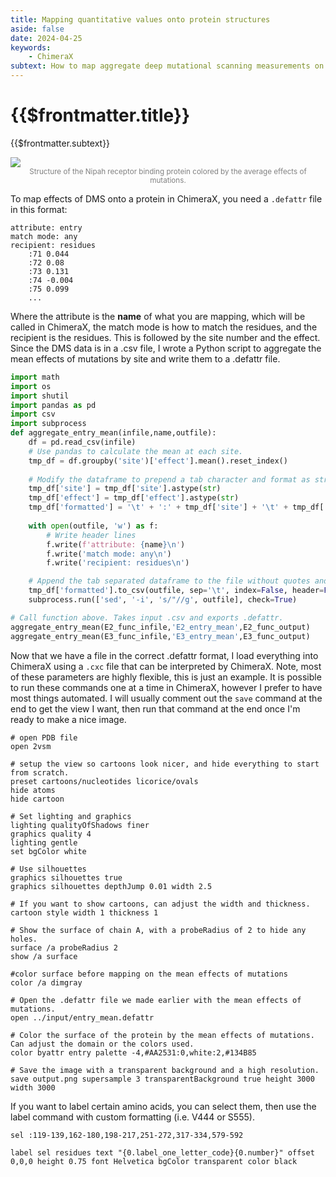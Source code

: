```yaml
---
title: Mapping quantitative values onto protein structures 
aside: false
date: 2024-04-25
keywords:
    - ChimeraX
subtext: How to map aggregate deep mutational scanning measurements on a protein structure using ChimeraX.
---
```


# {{$frontmatter.title}}
{{$frontmatter.subtext}}


<div class="flex justify-center items-center">
    <img src="/images/entry_tetramer_better.png" class="w-full sm:w-1/4 md:w-1/2 lg:w-1/2"/>
</div>


<div style="text-align: center; color: grey; font-size: smaller">Structure of the Nipah receptor binding protein colored by the average effects of mutations.</div>

To map effects of DMS onto a protein in ChimeraX, you need a ```.defattr``` file in this format:
```
attribute: entry
match mode: any
recipient: residues
	:71	0.044
	:72	0.08
	:73	0.131
	:74	-0.004
	:75	0.099
    ...
```
Where the attribute is the **name** of what you are mapping, which will be called in ChimeraX, the match mode is how to match the residues, and the recipient is the residues. This is followed by the site number and the effect. Since the DMS data is in a .csv file, I wrote a Python script to aggregate the mean effects of mutations by site and write them to a .defattr file.


```python
import math
import os
import shutil
import pandas as pd
import csv
import subprocess
def aggregate_entry_mean(infile,name,outfile):
    df = pd.read_csv(infile)
    # Use pandas to calculate the mean at each site. 
    tmp_df = df.groupby('site')['effect'].mean().reset_index()
    
    # Modify the dataframe to prepend a tab character and format as strings
    tmp_df['site'] = tmp_df['site'].astype(str)
    tmp_df['effect'] = tmp_df['effect'].astype(str)
    tmp_df['formatted'] = '\t' + ':' + tmp_df['site'] + '\t' + tmp_df['effect']
    
    with open(outfile, 'w') as f:
        # Write header lines
        f.write(f'attribute: {name}\n')
        f.write('match mode: any\n')
        f.write('recipient: residues\n')

    # Append the tab separated dataframe to the file without quotes and with an escape character
    tmp_df['formatted'].to_csv(outfile, sep='\t', index=False, header=False, mode='a')
    subprocess.run(['sed', '-i', 's/"//g', outfile], check=True)

# Call function above. Takes input .csv and exports .defattr.
aggregate_entry_mean(E2_func_infile,'E2_entry_mean',E2_func_output)
aggregate_entry_mean(E3_func_infile,'E3_entry_mean',E3_func_output)
```

Now that we have a file in the correct .defattr format, I load everything into ChimeraX using a ```.cxc``` file that can be interpreted by ChimeraX. Note, most of these parameters are highly flexible, this is just an example. It is possible to run these commands one at a time in ChimeraX, however I prefer to have most things automated. I will usually comment out the ```save``` command at the end to get the view I want, then run that command at the end once I'm ready to make a nice image. 

```
# open PDB file
open 2vsm

# setup the view so cartoons look nicer, and hide everything to start from scratch. 
preset cartoons/nucleotides licorice/ovals
hide atoms
hide cartoon

# Set lighting and graphics
lighting qualityOfShadows finer
graphics quality 4
lighting gentle
set bgColor white

# Use silhouettes
graphics silhouettes true
graphics silhouettes depthJump 0.01 width 2.5

# If you want to show cartoons, can adjust the width and thickness.
cartoon style width 1 thickness 1

# Show the surface of chain A, with a probeRadius of 2 to hide any holes.
surface /a probeRadius 2
show /a surface

#color surface before mapping on the mean effects of mutations
color /a dimgray

# Open the .defattr file we made earlier with the mean effects of mutations.
open ../input/entry_mean.defattr

# Color the surface of the protein by the mean effects of mutations. Can adjust the domain or the colors used. 
color byattr entry palette -4,#AA2531:0,white:2,#134B85

# Save the image with a transparent background and a high resolution.
save output.png supersample 3 transparentBackground true height 3000 width 3000
```

If you want to label certain amino acids, you can select them, then use the label command with custom formatting (i.e. V444 or S555).
```
sel :119-139,162-180,198-217,251-272,317-334,579-592

label sel residues text "{0.label_one_letter_code}{0.number}" offset 0,0,0 height 0.75 font Helvetica bgColor transparent color black
```
